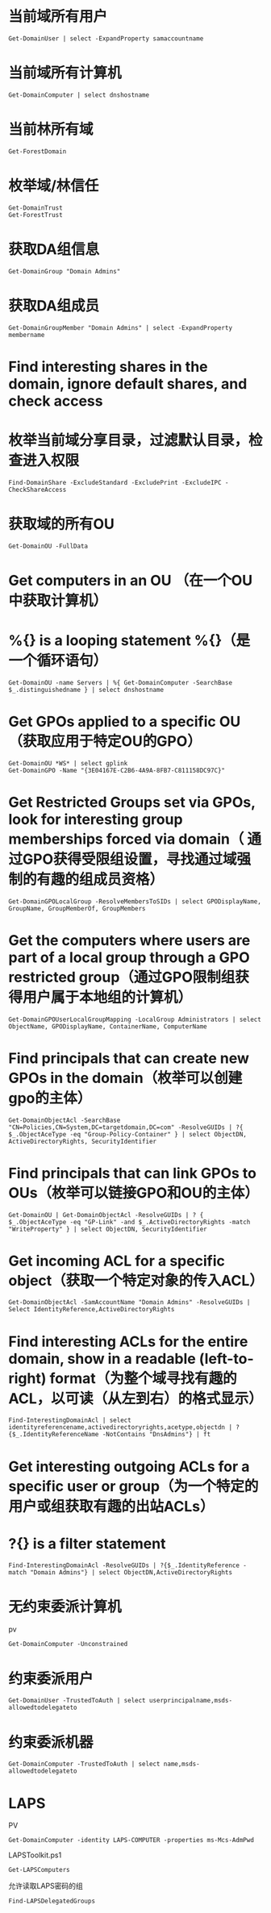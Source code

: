 # 当前域所有用户
```
Get-DomainUser | select -ExpandProperty samaccountname
```

# 当前域所有计算机
```
Get-DomainComputer | select dnshostname
```

# 当前林所有域
```
Get-ForestDomain
```

# 枚举域/林信任
```
Get-DomainTrust
Get-ForestTrust
```

# 获取DA组信息
```
Get-DomainGroup "Domain Admins"
```

# 获取DA组成员
```
Get-DomainGroupMember "Domain Admins" | select -ExpandProperty membername
```


# Find interesting shares in the domain, ignore default shares, and check access
# 枚举当前域分享目录，过滤默认目录，检查进入权限
```
Find-DomainShare -ExcludeStandard -ExcludePrint -ExcludeIPC -CheckShareAccess
```

# 获取域的所有OU
```
Get-DomainOU -FullData
```


# Get computers in an OU （在一个OU中获取计算机）
# %{} is a looping statement %{}（是一个循环语句）
```
Get-DomainOU -name Servers | %{ Get-DomainComputer -SearchBase $_.distinguishedname } | select dnshostname
```

# Get GPOs applied to a specific OU（获取应用于特定OU的GPO）
```
Get-DomainOU *WS* | select gplink
Get-DomainGPO -Name "{3E04167E-C2B6-4A9A-8FB7-C811158DC97C}"
```


# Get Restricted Groups set via GPOs, look for interesting group memberships forced via domain（ 通过GPO获得受限组设置，寻找通过域强制的有趣的组成员资格）
```
Get-DomainGPOLocalGroup -ResolveMembersToSIDs | select GPODisplayName, GroupName, GroupMemberOf, GroupMembers
```

# Get the computers where users are part of a local group through a GPO restricted group（通过GPO限制组获得用户属于本地组的计算机）
```
Get-DomainGPOUserLocalGroupMapping -LocalGroup Administrators | select ObjectName, GPODisplayName, ContainerName, ComputerName
```

# Find principals that can create new GPOs in the domain（枚举可以创建gpo的主体）
```
Get-DomainObjectAcl -SearchBase "CN=Policies,CN=System,DC=targetdomain,DC=com" -ResolveGUIDs | ?{ $_.ObjectAceType -eq "Group-Policy-Container" } | select ObjectDN, ActiveDirectoryRights, SecurityIdentifier
```

# Find principals that can link GPOs to OUs（枚举可以链接GPO和OU的主体）
```
Get-DomainOU | Get-DomainObjectAcl -ResolveGUIDs | ? { $_.ObjectAceType -eq "GP-Link" -and $_.ActiveDirectoryRights -match "WriteProperty" } | select ObjectDN, SecurityIdentifier
```

# Get incoming ACL for a specific object（获取一个特定对象的传入ACL）
```
Get-DomainObjectAcl -SamAccountName "Domain Admins" -ResolveGUIDs | Select IdentityReference,ActiveDirectoryRights
```

# Find interesting ACLs for the entire domain, show in a readable (left-to-right) format（为整个域寻找有趣的ACL，以可读（从左到右）的格式显示）
```
Find-InterestingDomainAcl | select identityreferencename,activedirectoryrights,acetype,objectdn | ?{$_.IdentityReferenceName -NotContains "DnsAdmins"} | ft
```
# Get interesting outgoing ACLs for a specific user or group（为一个特定的用户或组获取有趣的出站ACLs）
# ?{} is a filter statement
```
Find-InterestingDomainAcl -ResolveGUIDs | ?{$_.IdentityReference -match "Domain Admins"} | select ObjectDN,ActiveDirectoryRights
```

# 无约束委派计算机

pv
```
Get-DomainComputer -Unconstrained
```

# 约束委派用户
```
Get-DomainUser -TrustedToAuth | select userprincipalname,msds-allowedtodelegateto
```

# 约束委派机器
```
Get-DomainComputer -TrustedToAuth | select name,msds-allowedtodelegateto
```

# LAPS
PV
```
Get-DomainComputer -identity LAPS-COMPUTER -properties ms-Mcs-AdmPwd
```

LAPSToolkit.ps1

```
Get-LAPSComputers
```

允许读取LAPS密码的组
```
Find-LAPSDelegatedGroups
```
